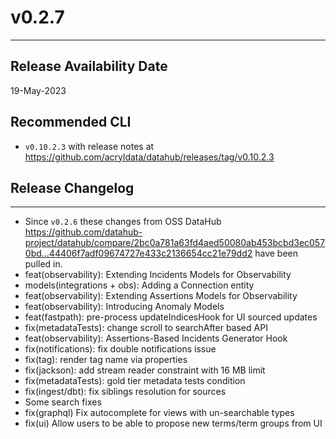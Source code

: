 # v0.2.7
---

Release Availability Date
---
19-May-2023

Recommended CLI
---
- `v0.10.2.3` with release notes at https://github.com/acryldata/datahub/releases/tag/v0.10.2.3

## Release Changelog
---
- Since `v0.2.6` these changes from OSS DataHub https://github.com/datahub-project/datahub/compare/2bc0a781a63fd4aed50080ab453bcbd3ec0570bd...44406f7adf09674727e433c2136654cc21e79dd2 have been pulled in.
- feat(observability): Extending Incidents Models for Observability
- models(integrations + obs): Adding a Connection entity
- feat(observability): Extending Assertions Models for Observability
- feat(observability): Introducing Anomaly Models
- feat(fastpath): pre-process updateIndicesHook for UI sourced updates
- fix(metadataTests): change scroll to searchAfter based API
- feat(observability): Assertions-Based Incidents Generator Hook
- fix(notifications): fix double notifications issue
- fix(tag): render tag name via properties
- fix(jackson): add stream reader constraint with 16 MB limit
- fix(metadataTests): gold tier metadata tests condition
- fix(ingest/dbt): fix siblings resolution for sources
- Some search fixes
- fix(graphql) Fix autocomplete for views with un-searchable types
- fix(ui) Allow users to be able to propose new terms/term groups from UI